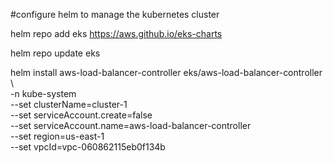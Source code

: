 #configure helm to manage the kubernetes cluster  

helm repo add eks https://aws.github.io/eks-charts  

helm repo update eks  

helm install aws-load-balancer-controller eks/aws-load-balancer-controller \            
  -n kube-system \
  --set clusterName=cluster-1 \
  --set serviceAccount.create=false \
  --set serviceAccount.name=aws-load-balancer-controller \
  --set region=us-east-1 \
  --set vpcId=vpc-060862115eb0f134b  
